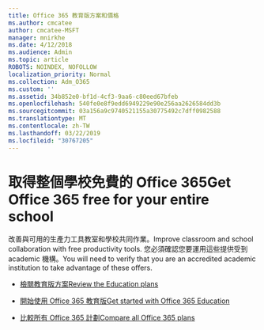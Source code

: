 ```yaml
---
title: Office 365 教育版方案和價格
ms.author: cmcatee
author: cmcatee-MSFT
manager: mnirkhe
ms.date: 4/12/2018
ms.audience: Admin
ms.topic: article
ROBOTS: NOINDEX, NOFOLLOW
localization_priority: Normal
ms.collection: Adm_O365
ms.custom: ''
ms.assetid: 34b852e0-bf1d-4cf3-9aa6-c80eed67bfeb
ms.openlocfilehash: 540fe0e8f9edd6949229e90e256aa2626584dd3b
ms.sourcegitcommit: 03a156a9c9740521155a30775492c7dff0982588
ms.translationtype: MT
ms.contentlocale: zh-TW
ms.lasthandoff: 03/22/2019
ms.locfileid: "30767205"
---
```

# <a name="get-office-365-free-for-your-entire-school"></a><span data-ttu-id="e8642-102">取得整個學校免費的 Office 365</span><span class="sxs-lookup"><span data-stu-id="e8642-102">Get Office 365 free for your entire school</span></span>

<span data-ttu-id="e8642-103">改善與可用的生產力工具教室和學校共同作業。</span><span class="sxs-lookup"><span data-stu-id="e8642-103">Improve classroom and school collaboration with free productivity tools.</span></span> <span data-ttu-id="e8642-104">您必須確認您要運用這些提供受到 academic 機構。</span><span class="sxs-lookup"><span data-stu-id="e8642-104">You will need to verify that you are an accredited academic institution to take advantage of these offers.</span></span>
  
- [<span data-ttu-id="e8642-105">檢閱教育版方案</span><span class="sxs-lookup"><span data-stu-id="e8642-105">Review the Education plans</span></span>](https://products.office.com/academic/compare-office-365-education-plans)
    
- [<span data-ttu-id="e8642-106">開始使用 Office 365 教育版</span><span class="sxs-lookup"><span data-stu-id="e8642-106">Get started with Office 365 Education</span></span>](https://support.office.com/article/ab02abe5-a1ee-458c-b749-5b44416ccf1)
    
- [<span data-ttu-id="e8642-107">比較所有 Office 365 計劃</span><span class="sxs-lookup"><span data-stu-id="e8642-107">Compare all Office 365 plans</span></span>](https://products.office.com/business/compare-more-office-365-for-business-plans)
    

